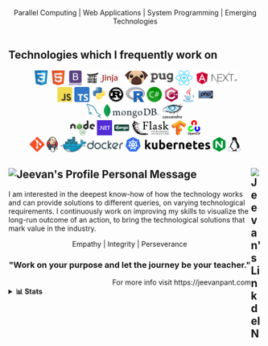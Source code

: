 <div align="center">
Parallel Computing | Web Applications | System Programming | Emerging Technologies
</div>
<br />

## Technologies which I frequently work on

<div align="center">
<img src = 'https://github.com/jvnp/jvnp/blob/main/images/css.svg' height='30'/>
<img src = 'https://github.com/jvnp/jvnp/blob/main/images/html.svg' height='30'/>
<img src = 'https://github.com/jvnp/jvnp/blob/main/images/bootstrap.svg' height='30'/>
<img src = 'https://github.com/jvnp/jvnp/blob/main/images/jinja.svg' height='30'/>
<img src = 'https://github.com/jvnp/jvnp/blob/main/images/pug.svg' height='30'/>
<img src = 'https://github.com/jvnp/jvnp/blob/main/images/react.svg' height='30'/>
<img src = 'https://github.com/jvnp/jvnp/blob/main/images/angular.svg' height='30'/>
<img src = 'https://github.com/jvnp/jvnp/blob/main/images/nextjs.svg' height='30'/>
</div>

<div align="center">
<img src = 'https://github.com/jvnp/jvnp/blob/main/images/js.svg' height='30'/>
<img src = 'https://github.com/jvnp/jvnp/blob/main/images/typescript.svg' height='30'/>
<img src = 'https://github.com/jvnp/jvnp/blob/main/images/python.svg' height='30'/>
<img src = 'https://github.com/jvnp/jvnp/blob/main/images/rust.svg' height='30'/>
<img src = 'https://github.com/jvnp/jvnp/blob/main/images/r.svg' height='30'/>
<img src = 'https://github.com/jvnp/jvnp/blob/main/images/csharp.svg' height='30'/>
<img src = 'https://github.com/jvnp/jvnp/blob/main/images/cpp.svg' height='30'/>
<img src = 'https://github.com/jvnp/jvnp/blob/main/images/java.svg' height='30'/>
<img src = 'https://github.com/jvnp/jvnp/blob/main/images/php.svg' height='30'/>
</div>

<div align="center">
<img src = 'https://github.com/jvnp/jvnp/blob/main/images/sql.svg' height='30'/>
<img src = 'https://github.com/jvnp/jvnp/blob/main/images/mongodb.svg' height='30'/>
<img src = 'https://github.com/jvnp/jvnp/blob/main/images/cassandra.svg' height='30'/>
</div>

<div align="center">
<img src = 'https://github.com/jvnp/jvnp/blob/main/images/nodejs.svg' height='30'/>
<img src = 'https://github.com/jvnp/jvnp/blob/main/images/dotnet.svg' height='30'/>
<img src = 'https://github.com/jvnp/jvnp/blob/main/images/django.svg' height='30'/>
<img src = 'https://github.com/jvnp/jvnp/blob/main/images/flask.svg' height='30'/>
<img src = 'https://github.com/jvnp/jvnp/blob/main/images/tensorflow.svg' height='30'/>
<img src = 'https://github.com/jvnp/jvnp/blob/main/images/opencv.svg' height='30'/>
</div>

<div align="center">
<img src = 'https://github.com/jvnp/jvnp/blob/main/images/git.svg' height='30'/>
<img src = 'https://github.com/jvnp/jvnp/blob/main/images/jenkins.svg' height='30'/>
<img src = 'https://github.com/jvnp/jvnp/blob/main/images/docker.svg' height='30'/>
<img src = 'https://github.com/jvnp/jvnp/blob/main/images/kubernetes.svg' height='30'/>
<img src = 'https://github.com/jvnp/jvnp/blob/main/images/nginx.svg' height='30'/>
<img src = 'https://github.com/jvnp/jvnp/blob/main/images/linux.svg' height='30'/>
</div>

## <img alt="Jeevan's Profile" width="22px" src="https://jeevanpant.com/img/fav.png" /> Personal Message <a href="https://in.linkedin.com/in/jeevanprakashpant"><img align="right" alt="Jeevan's LinkdeIN" width="22px" src="https://cdn.jsdelivr.net/npm/simple-icons@v3/icons/linkedin.svg" /></a>

I am interested in the deepest know-how of how the technology works and can provide solutions to different queries, on varying technological requirements. I continuously work on improving my skills to visualize the long-run outcome of an action, to bring the technological solutions that mark value in the industry.

<div align="center">
Empathy | Integrity | Perseverance

### "Work on your purpose and let the journey be your teacher."
</div>

<div align="right">
For more info visit https://jeevanpant.com
</div>

<details>
<summary> <b>📊 Stats </b></summary>
<p align="center">
  <img align="center" width="450" height="165" src="https://github-readme-stats.vercel.app/api?username=jvnp&show_icons=true&hide_border=false&line_height=20&show_owner=true&bg_color=0,EEEEEE,FFFFFF&theme=graywhite"/>
<img align="center" width="450" height="150" src="https://github-readme-stats.vercel.app/api/top-langs/?username=jvnp&layout=compact&hide=HTML&langs_count=10&bg_color=0,EEEEEE,FFFFFF&theme=graywhite"/>
</p>

<p align="center">
  <img src="https://komarev.com/ghpvc/?username=jvnp" alt="Jeevan" />
    <a href="https://github.com/jvnp/"><img src="https://img.shields.io/github/followers/jvnp?style=flat-square?color=%234CC61E&label=GitHub%20Followers%20"/></a>
  <a href="https://github.com/jvnp/"><img src="https://img.shields.io/github/last-commit/jvnp/jvnp?style=flat-square?color=red&label=Last%20Updated%20"/></a>
</p
</details>


